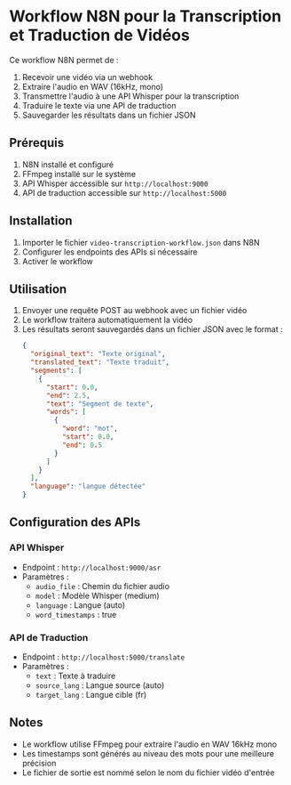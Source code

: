 # Workflow N8N pour la Transcription et Traduction de Vidéos

Ce workflow N8N permet de :
1. Recevoir une vidéo via un webhook
2. Extraire l'audio en WAV (16kHz, mono)
3. Transmettre l'audio à une API Whisper pour la transcription
4. Traduire le texte via une API de traduction
5. Sauvegarder les résultats dans un fichier JSON

## Prérequis

1. N8N installé et configuré
2. FFmpeg installé sur le système
3. API Whisper accessible sur `http://localhost:9000`
4. API de traduction accessible sur `http://localhost:5000`

## Installation

1. Importer le fichier `video-transcription-workflow.json` dans N8N
2. Configurer les endpoints des APIs si nécessaire
3. Activer le workflow

## Utilisation

1. Envoyer une requête POST au webhook avec un fichier vidéo
2. Le workflow traitera automatiquement la vidéo
3. Les résultats seront sauvegardés dans un fichier JSON avec le format :
   ```json
   {
     "original_text": "Texte original",
     "translated_text": "Texte traduit",
     "segments": [
       {
         "start": 0.0,
         "end": 2.5,
         "text": "Segment de texte",
         "words": [
           {
             "word": "mot",
             "start": 0.0,
             "end": 0.5
           }
         ]
       }
     ],
     "language": "langue détectée"
   }
   ```

## Configuration des APIs

### API Whisper
- Endpoint : `http://localhost:9000/asr`
- Paramètres :
  - `audio_file` : Chemin du fichier audio
  - `model` : Modèle Whisper (medium)
  - `language` : Langue (auto)
  - `word_timestamps` : true

### API de Traduction
- Endpoint : `http://localhost:5000/translate`
- Paramètres :
  - `text` : Texte à traduire
  - `source_lang` : Langue source (auto)
  - `target_lang` : Langue cible (fr)

## Notes

- Le workflow utilise FFmpeg pour extraire l'audio en WAV 16kHz mono
- Les timestamps sont générés au niveau des mots pour une meilleure précision
- Le fichier de sortie est nommé selon le nom du fichier vidéo d'entrée 